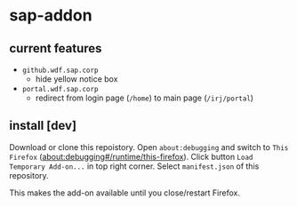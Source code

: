# sap-addon

## current features
* `github.wdf.sap.corp`
  * hide yellow notice box
* `portal.wdf.sap.corp`
  * redirect from login page (`/home`) to main page (`/irj/portal`)

## install [dev]
Download or clone this repoistory.
Open `about:debugging` and switch to `This Firefox` ([about:debugging#/runtime/this-firefox](about:debugging#/runtime/this-firefox)).
Click button `Load Temporary Add-on...` in top right corner.
Select `manifest.json` of this repository.

This makes the add-on available until you close/restart Firefox.